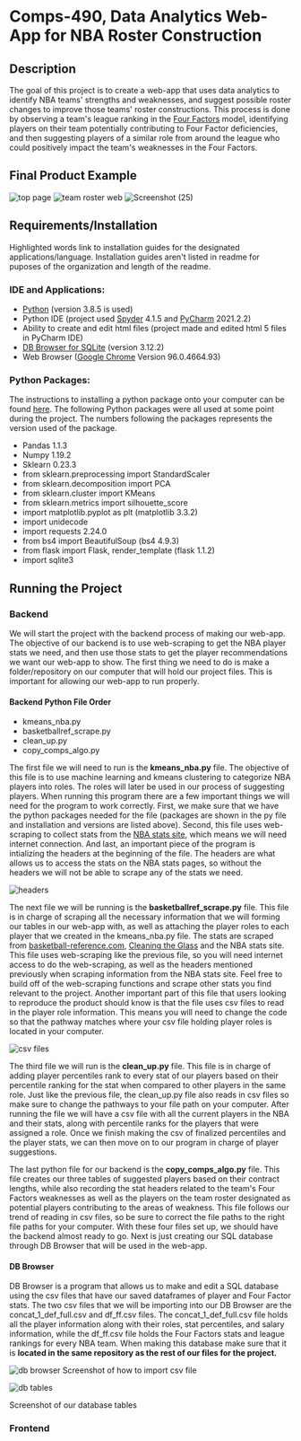 # Comps-490, Data Analytics Web-App for NBA Roster Construction

## Description
The goal of this project is to create a web-app that uses data analytics to identify NBA teams' strengths and weaknesses, and suggest possible roster changes to improve those teams' roster constructions. This process is done by observing a team's league ranking in the [Four Factors](https://squared2020.com/2017/09/05/introduction-to-olivers-four-factors/) model, identifying players on their team potentially contributing to Four Factor deficiencies, and then suggesting players of a similar role from around the league who could positively impact the team's weaknesses in the Four Factors.

## Final Product Example
![top page](https://user-images.githubusercontent.com/60911325/145886322-5a3070e8-2814-4a37-ad34-589365f7847a.png)
![team roster web](https://user-images.githubusercontent.com/60911325/145885852-6f4bc05d-4174-470c-86d5-0fb177a553ae.png)
![Screenshot (25)](https://user-images.githubusercontent.com/60911325/145885571-fe9d8649-0bbe-438b-bbd2-135241267470.png)

## Requirements/Installation
Highlighted words link to installation guides for the designated applications/language. Installation guides aren't listed in readme for puposes of the organization and length of the readme.

### IDE and Applications:

- [Python](https://www.digitalocean.com/community/tutorial_series/how-to-install-and-set-up-a-local-programming-environment-for-python-3) (version 3.8.5 is used)
- Python IDE (project used [Spyder](https://docs.spyder-ide.org/current/installation.html) 4.1.5 and [PyCharm](https://www.jetbrains.com/help/pycharm/installation-guide.html) 2021.2.2)
- Ability to create and edit html files (project made and edited html 5 files in PyCharm IDE)
- [DB Browser for SQLite](https://sqlitebrowser.org/dl/) (version 3.12.2)
- Web Browser ([Google Chrome](https://chromeenterprise.google/browser/download/?utm_source=adwords&utm_medium=cpc&utm_campaign=2021-H2-chromebrowser-paidmed-paiddisplay-other-chromebrowserent&utm_term=downloadnow%23chrome-browser-download&utm_content=GCEJ&brand=GCEJ&gclid=CjwKCAiA-9uNBhBTEiwAN3IlNNLX4ywfEwf_bDGfA4QKs2jXSWsQbb-d-a8Ww0rzrvg96dRUELWk3xoCiYkQAvD_BwE&gclsrc=aw.ds#windows-tab) Version 96.0.4664.93)

### Python Packages:
The instructions to installing a python package onto your computer can be found [here](https://packaging.python.org/en/latest/tutorials/installing-packages/). The following Python packages were all used at some point during the project. The numbers following the packages represents the version used of the package.

- Pandas 1.1.3
- Numpy 1.19.2
- Sklearn 0.23.3
- from sklearn.preprocessing import StandardScaler
- from sklearn.decomposition import PCA
- from sklearn.cluster import KMeans
- from sklearn.metrics import silhouette_score
- import matplotlib.pyplot as plt (matplotlib 3.3.2)
- import unidecode
- import requests 2.24.0
- from bs4 import BeautifulSoup (bs4 4.9.3)
- from flask import Flask, render_template (flask 1.1.2)
- import sqlite3

## Running the Project

### Backend
We will start the project with the backend process of making our web-app. The objective of our backend is to use web-scraping to get the NBA player stats we need, and then use those stats to get the player recommendations we want our web-app to show. The first thing we need to do is make a folder/repository on our computer that will hold our project files. This is important for allowing our web-app to run properly. 

#### Backend Python File Order
- kmeans_nba.py
- basketballref_scrape.py
- clean_up.py
- copy_comps_algo.py

The first file we will need to run is the **kmeans_nba.py** file. The objective of this file is to use machine learning and kmeans clustering to categorize NBA players into roles. The roles will later be used in our process of suggesting players. When running this program there are a few important things we will need for the program to work correctly. First, we make sure that we have the python packages needed for the file (packages are shown in the py file and installation and versions are listed above). Second, this file uses web-scraping to collect stats from the [NBA stats site](https://www.nba.com/stats/), which means we will need internet connection. And last, an important piece of the program is intializing the headers at the beginning of the file. The headers are what allows us to access the stats on the NBA stats pages, so without the headers we will not be able to scrape any of the stats we need.

![headers](https://user-images.githubusercontent.com/60911325/145907537-fff9af1a-33bb-4927-86f7-58ef0d371905.png)

The next file we will be running is the **basketballref_scrape.py** file. This file is in charge of scraping all the necessary information that we will forming our tables in our web-app with, as well as attaching the player roles to each player that we created in the kmeans_nba.py file. The stats are scraped from [basketball-reference.com](https://www.basketball-reference.com/), [Cleaning the Glass](https://cleaningtheglass.com/) and the NBA stats site. This file uses web-scraping like the previous file, so you will need internet access to do the web-scraping, as well as the headers mentioned previously when scraping information from the NBA stats site. Feel free to build off of the web-scraping functions and scrape other stats you find relevant to the project. Another important part of this file that users looking to reproduce the product should know is that the file uses csv files to read in the player role information. This means you will need to change the code so that the pathway matches where your csv file holding player roles is located in your computer. 

![csv files](https://user-images.githubusercontent.com/60911325/145913844-1c34a9c5-9d2e-4454-bd6e-e2053ab16be1.png)

The third file we will run is the **clean_up.py** file. This file is in charge of adding player percentiles rank to every stat of our players based on their percentile ranking for the stat when compared to other players in the same role. Just like the previous file, the clean_up.py file also reads in csv files so make sure to change the pathways to your file path on your computer. After running the file we will have a csv file with all the current players in the NBA and their stats, along with percentile ranks for the players that were assigned a role. Once we finish making the csv of finalized percentiles and the player stats, we can then move on to our program in charge of player suggestions.

The last python file for our backend is the **copy_comps_algo.py** file. This file creates our three tables of suggested players based on their contract lengths, while also recording the stat headers related to the team's Four Factors weaknesses as well as the players on the team roster designated as potential players contributing to the areas of weakness. This file follows our trend of reading in csv files, so be sure to correct the file paths to the right file paths for your computer. With these four files set up, we should have the backend almost ready to go. Next is just creating our SQL database through DB Browser that will be used in the web-app. 

#### DB Browser
DB Browser is a program that allows us to make and edit a SQL database using the csv files that have our saved dataframes of player and Four Factor stats. The two csv files that we will be importing into our DB Browser are the concat_1_def_full.csv and df_ff.csv files. The concat_1_def_full.csv file holds all the player information along with their roles, stat percentiles, and salary information, while the df_ff.csv file holds the Four Factors stats and league rankings for every NBA team. When making this database make sure that it is **located in the same repository as the rest of our files for the project.**

![db browser](https://user-images.githubusercontent.com/60911325/145916352-69574743-3176-4ab7-aea1-1366a16029af.png)
Screenshot of how to import csv file

![db tables](https://user-images.githubusercontent.com/60911325/145916343-7d383202-d4f5-46ed-9541-6d2a5df0e2d2.png)

Screenshot of our database tables


### Frontend

